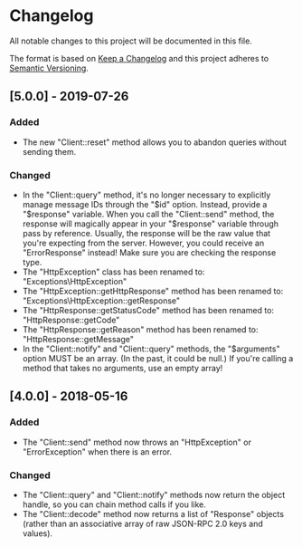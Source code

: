 # Changelog

All notable changes to this project will be documented in this file.

The format is based on [Keep a Changelog](http://keepachangelog.com/en/1.0.0/)
and this project adheres to [Semantic Versioning](http://semver.org/spec/v2.0.0.html).

## [5.0.0] - 2019-07-26
### Added
 - The new "Client::reset" method allows you to abandon queries without sending
   them.
### Changed
 - In the "Client::query" method, it's no longer necessary to explicitly
   manage message IDs through the "$id" option. Instead, provide a "$response"
   variable. When you call the "Client::send" method, the response will magically
   appear in your "$response" variable through pass by reference. Usually, the
   response will be the raw value that you're expecting from the server.
   However, you could receive an "ErrorResponse" instead! Make sure you are
   checking the response type.
 - The "HttpException" class has been renamed to: "Exceptions\HttpException"
 - The "HttpException::getHttpResponse" method has been renamed to: "Exceptions\HttpException::getResponse"
 - The "HttpResponse::getStatusCode" method has been renamed to: "HttpResponse::getCode"
 - The "HttpResponse::getReason" method has been renamed to: "HttpResponse::getMessage"
 - In the "Client::notify" and "Client::query" methods, the "$arguments" option
   MUST be an array. (In the past, it could be null.) If you're calling a method
   that takes no arguments, use an empty array!

## [4.0.0] - 2018-05-16
### Added
 - The "Client::send" method now throws an "HttpException" or "ErrorException"
   when there is an error.

### Changed
 - The "Client::query" and "Client::notify" methods now return the object handle,
   so you can chain method calls if you like.
 - The "Client::decode" method now returns a list of "Response" objects
   (rather than an associative array of raw JSON-RPC 2.0 keys and values).
